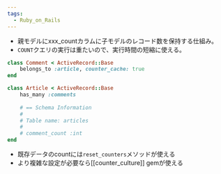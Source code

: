 ```yaml
---
tags:
  - Ruby_on_Rails
---
```

- 親モデルにxxx_countカラムに子モデルのレコード数を保持する仕組み。
- `COUNT`クエリの実行は重たいので、実行時間の短縮に使える。


```ruby
class Comment < ActiveRecord::Base
	belongs_to :article, counter_cache: true
end

class Article < ActiveRecord::Base
	has_many :comments
	
	# == Schema Information
	#
	# Table name: articles
	#
	# comment_count :int
end
```

- 既存データのcountには`reset_counters`メソッドが使える
- より複雑な設定が必要なら[[counter_culture]] gemが使える
